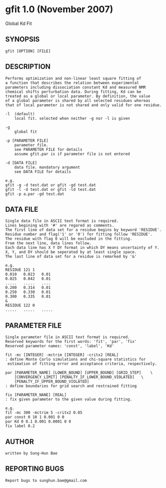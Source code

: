 # gfit 1.0 (November 2007)
Global Kd Fit

## SYNOPSIS
	gfit [OPTION] [FILE]

## DESCRIPTION
	Performs optimization and non-linear least square fitting of 
	a function that describes the relation between experimental 
	parameters including dissociation constant Kd and measured NMR
	chemical shifts perturbation data. During fitting, Kd can be 
	treated as a global or local parameter. By definition, the value 
	of a global parameter is shared by all selected residues whereas 
	that of local parameter is not shared and only valid for one residue.
	
	-l	(default)		
		local fit. selected when neither -g nor -l is given 

	-g		
		global fit

	-p [PARAMETER FILE]	
		parameter file.
		see PARAMETER FILE for details
		assume gfit.par is if parameter file is not entered

	-d [DATA FILE]	
		data file. mandatory argument
		see DATA FILE for details

	e.g.
	gfit -g -d test.dat or gfit -gd test.dat
	gfit -l -d test.dat or gfit -ld test.dat
	gfit -p a.par -gd test.dat
	
## DATA FILE 
	Single data file in ASCII text format is required.
	Lines begining with '#' are regared as comments.
	The first line of data set for a residue begins by keyword 'RESIDUE'.
	Residue number and flag('1' or '0') for fitting follow 'RESIDUE'.
	The residue with flag 0 will be excluded in the fitting. 
	From the next line, data lines follow.
	Each data line has X Y DY format in which DY means uncertainty of Y.
	X, Y, and DY should be seperated by at least single space.
	The last line of data set for a residue is remarked by '&'

	e.g.
	RESIDUE 121 1
	0.010	0.023	0.01
	0.025	0.042	0.01
	.....	.....	....
	0.200	0.314	0.01
	0.250	0.330	0.01
	0.300	0.335	0.01
	&
	RESIDUE 122 0
	.....	.....	.....
	

## PARAMETER FILE
	Single parameter file in ASCII text format is required.
	Reserved keywords for the first words: 'fit', 'par', 'fix'
	Reserved parameter names: 'const', 'label', 'Kd'

	fit -mc [INTEGER] -mctrim [INTEGER] -critx2 [REAL]
	: define Monte Carlo simulations and chi-square statistics for
	 estimation of fitting error and acceptance criteria, respectively. 

	par [PARAMETER_NAME] [LOWER_BOUND] [UPPER_BOUND] [GRID_STEP] 	\
		[CONVERGENCY_LIMIT] [PENALTY_IF_LOWER_BOUND_VIOLATED] 	\
		[PENALTY_IF_UPPER_BOUND_VIOLATED]
	: define boundaries for grid search and restrained fitting

	fix [PARAMETER_NANE] [REAL]
	: fix given parameter to the given value during fitting.
	
	e.g.
	fit -mc 300 -mctrim 5 -critx2 0.05
	par const 0 10 1 0.001 0 0
	par Kd 0 0.1 0.001 0.0001 0 0
	fix label 0.2
	
## AUTHOR
	written by Sung-Hun Bae

## REPORTING BUGS
	Report bugs to sunghun.bae@gmail.com
